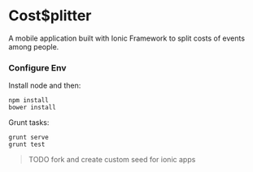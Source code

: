 Cost$plitter
==========================

A mobile application built with Ionic Framework to split costs of events among people.

### Configure Env

Install node and then:

```
npm install
bower install
```

Grunt tasks:

```
grunt serve
grunt test
```

> TODO fork and create custom seed for ionic apps
